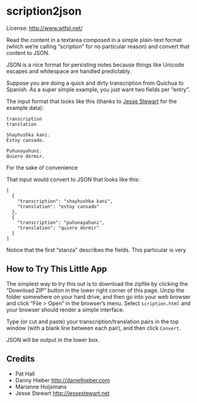 scription2json
==============

License:  http://www.wtfpl.net/ 

Read the content in a textarea composed in a simple plain-text format (which we’re calling
“scription” for no particular reason) and convert that content to JSON.

JSON is a nice format for persisting notes because things like Unicode escapes and whitespace are handled predictably.

Suppose you are doing a quick and dirty transcription from Quichua
to Spanish. As a super simple example, you just want two fields per “entry”.

The input format that looks like this (thanks to 
[Jesse Stewart](http://jessestewart.net) for the example data):

    transcription
    translation

    Shayhushka kani.
    Estoy cansado.
    
    Puñunayahuni.
    Quiero dormir.

For the sake of convenience

That input would convert to JSON that looks like this:

    [
      {
        "transcription": "shayhushka kani",
        "translation": "estoy cansado"
      },
      {
        "transcription": "puñunayahuni",
        "translation": "quiero dormir"
      }
    ]


Notice that the first “stanza” describes the fields. This particular  is very 


How to Try This Little App
--------------------------

The simplest way to try this out is to download the zipfile by clicking the 
“Download ZIP” button in the lower right corner of this page. Unzip the folder
somewhere on your hard drive, and then go into your web browser and click
“File > Open” in the browser’s menu. Select `scription.html` and your browser should
render a simple interface.

Type (or cut and paste) your transcription/translation pairs in the top window
(with a blank line between each pair), and then click `Convert`.

JSON will be output in the lower box.



Credits
-------

* Pat Hall
* Danny Hieber http://danielhieber.com
* Marianne Huijsmans
* Jesse Stewart http://jessestewart.net 
